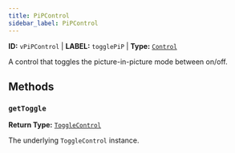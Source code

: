 ```yaml
---
title: PiPControl
sidebar_label: PiPControl
---
```


**ID:** `vPiPControl` | **LABEL:** `togglePiP` | **Type:** [`Control`](./control-interface.md)

A control that toggles the picture-in-picture mode between on/off.

## Methods

### `getToggle`

**Return Type:** [`ToggleControl`](./toggle-control.md)

The underlying `ToggleControl` instance.
